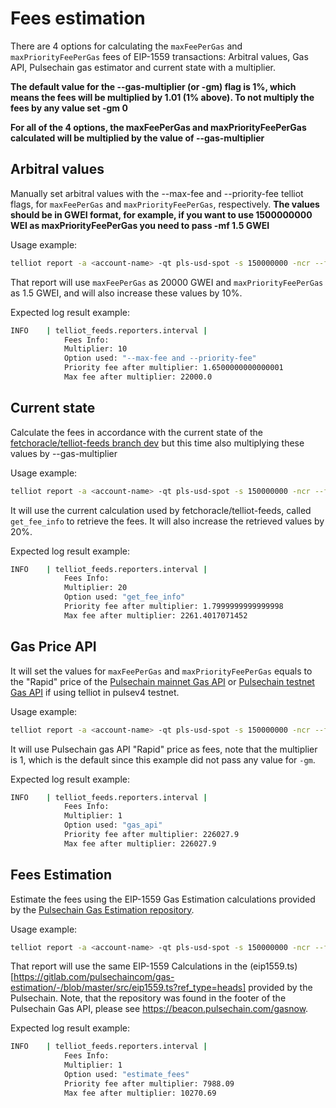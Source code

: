 # Fees estimation

There are 4 options for calculating the `maxFeePerGas` and `maxPriorityFeePerGas` fees of EIP-1559 transactions: Arbitral values, Gas API, Pulsechain gas estimator and current state with a multiplier.

**The default value for the --gas-multiplier (or -gm) flag is 1%, which means the fees will be multiplied by 1.01 (1% above). To not multiply the fees by any value set -gm 0**

**For all of the 4 options, the maxFeePerGas and maxPriorityFeePerGas calculated will be multiplied by the value of --gas-multiplier**

## Arbitral values

Manually set arbitral values with the --max-fee and --priority-fee telliot flags, for `maxFeePerGas` and `maxPriorityFeePerGas`, respectively. **The values should be in GWEI format, for example, if you want to use 1500000000 WEI as maxPriorityFeePerGas you need to pass -mf 1.5 GWEI**

Usage example:

```sh
telliot report -a <account-name> -qt pls-usd-spot -s 150000000 -ncr --fetch-flex --submit-once -mf 20000 -pf 1.5 -gm 10
```

That report will use `maxFeePerGas` as 20000 GWEI and `maxPriorityFeePerGas` as 1.5 GWEI, and will also increase these values by 10%.

Expected log result example:
```sh
INFO    | telliot_feeds.reporters.interval | 
            Fees Info:
            Multiplier: 10
            Option used: "--max-fee and --priority-fee"
            Priority fee after multiplier: 1.6500000000000001
            Max fee after multiplier: 22000.0
```

## Current state 

Calculate the fees in accordance with the current state of the [fetchoracle/telliot-feeds branch dev](https://github.com/fetchoracle/telliot-feeds/blob/dev/src/telliot_feeds/reporters/interval.py#L275) but this time also multiplying these values by --gas-multiplier

Usage example:

```sh
telliot report -a <account-name> -qt pls-usd-spot -s 150000000 -ncr --fetch-flex --submit-once -gm 20
```

It will use the current calculation used by fetchoracle/telliot-feeds, called `get_fee_info` to retrieve the fees. It will also increase the retrieved values by 20%.

Expected log result example:
```sh
INFO    | telliot_feeds.reporters.interval | 
            Fees Info:
            Multiplier: 20
            Option used: "get_fee_info"
            Priority fee after multiplier: 1.7999999999999998
            Max fee after multiplier: 2261.4017071452
```

## Gas Price API

It will set the values for `maxFeePerGas` and `maxPriorityFeePerGas` equals to the "Rapid" price of the [Pulsechain mainnet Gas API](https://beacon.pulsechain.com/api/v1/execution/gasnow) or [Pulsechain testnet Gas API](https://beacon.v4.testnet.pulsechain.com/api/v1/execution/gasnow) if using telliot in pulsev4 testnet.

Usage example:
```sh
telliot report -a <account-name> -qt pls-usd-spot -s 150000000 -ncr --fetch-flex --submit-once --use-gas-api
```

It will use Pulsechain gas API "Rapid" price as fees, note that the multiplier is 1, which is the default since this example did not pass any value for `-gm`.

Expected log result example:
```sh
INFO    | telliot_feeds.reporters.interval | 
            Fees Info:
            Multiplier: 1
            Option used: "gas_api"
            Priority fee after multiplier: 226027.9
            Max fee after multiplier: 226027.9
```

## Fees Estimation

Estimate the fees using the EIP-1559 Gas Estimation calculations provided by the [Pulsechain Gas Estimation repository](https://gitlab.com/pulsechaincom/gas-estimation).

Usage example:
```sh
telliot report -a <account-name> -qt pls-usd-spot -s 150000000 -ncr --fetch-flex --submit-once --use-estimate-fee
```

That report will use the same EIP-1559 Calculations in the (eip1559.ts)[https://gitlab.com/pulsechaincom/gas-estimation/-/blob/master/src/eip1559.ts?ref_type=heads] provided by the Pulsechain. Note, that the repository was found in the footer of the Pulsechain Gas API, please see https://beacon.pulsechain.com/gasnow.

Expected log result example:
```sh
INFO    | telliot_feeds.reporters.interval | 
            Fees Info:
            Multiplier: 1
            Option used: "estimate_fees"
            Priority fee after multiplier: 7988.09
            Max fee after multiplier: 10270.69
```
